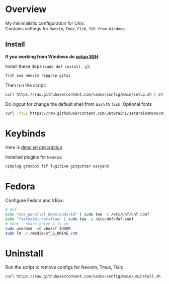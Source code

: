 # Overview
My minimalistic configuration for Unix.  
Contains settings for `Neovim`, `Tmux`, `Fish`, `SSH from Windows`.  

## Install
**If you working from Windows do [setup SSH](./docs/SSH.md).**

Install these deps (`sudo dnf install -y`):
```bash
fish exa neovim ripgrep gitui
```
Then run the script:
```bash
curl https://raw.githubusercontent.com/vadxx/config/main/setup.sh | sh
```
Do logout for change the default shell from `bash` to `fish`.
Optional fonts
```bash 
curl -fsSL https://raw.githubusercontent.com/JetBrains/JetBrainsMono/master/install_manual.sh | sh
```

# Keybinds
Here is [detailed description](./docs/KEYS.md)

Installed plugins for `Neovim`:
```bash
vimplug gruvbox fzf fugitive gitgutter oscyank
```

# Fedora
Configure Fedora and VBox:
```bash
# dnf
echo "max_parallel_downloads=10" | sudo tee -a /etc/dnf/dnf.conf
echo "fastestmirror=True" | sudo tee -a /etc/dnf/dnf.conf
# vbox - share drive G to vm
sudo usermod -aG vboxsf $USER
sudo ln -s /media/sf_G_DRIVE /vm
```

# Uninstall
Run the script to remove configs for Neovim, Tmux, Fish:
```bash
curl https://raw.githubusercontent.com/vadxx/config/main/uninstall.sh | sh
```

